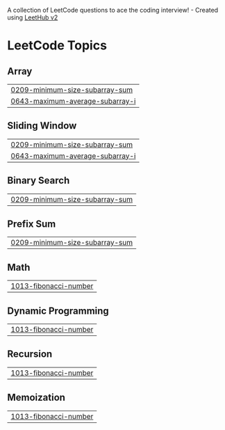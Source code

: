 A collection of LeetCode questions to ace the coding interview! - Created using [LeetHub v2](https://github.com/arunbhardwaj/LeetHub-2.0)
<!---LeetCode Topics Start-->
# LeetCode Topics
## Array
|  |
| ------- |
| [0209-minimum-size-subarray-sum](https://github.com/tusharkathe7/leetcode/tree/master/0209-minimum-size-subarray-sum) |
| [0643-maximum-average-subarray-i](https://github.com/tusharkathe7/leetcode/tree/master/0643-maximum-average-subarray-i) |
## Sliding Window
|  |
| ------- |
| [0209-minimum-size-subarray-sum](https://github.com/tusharkathe7/leetcode/tree/master/0209-minimum-size-subarray-sum) |
| [0643-maximum-average-subarray-i](https://github.com/tusharkathe7/leetcode/tree/master/0643-maximum-average-subarray-i) |
## Binary Search
|  |
| ------- |
| [0209-minimum-size-subarray-sum](https://github.com/tusharkathe7/leetcode/tree/master/0209-minimum-size-subarray-sum) |
## Prefix Sum
|  |
| ------- |
| [0209-minimum-size-subarray-sum](https://github.com/tusharkathe7/leetcode/tree/master/0209-minimum-size-subarray-sum) |
## Math
|  |
| ------- |
| [1013-fibonacci-number](https://github.com/tusharkathe7/leetcode/tree/master/1013-fibonacci-number) |
## Dynamic Programming
|  |
| ------- |
| [1013-fibonacci-number](https://github.com/tusharkathe7/leetcode/tree/master/1013-fibonacci-number) |
## Recursion
|  |
| ------- |
| [1013-fibonacci-number](https://github.com/tusharkathe7/leetcode/tree/master/1013-fibonacci-number) |
## Memoization
|  |
| ------- |
| [1013-fibonacci-number](https://github.com/tusharkathe7/leetcode/tree/master/1013-fibonacci-number) |
<!---LeetCode Topics End-->